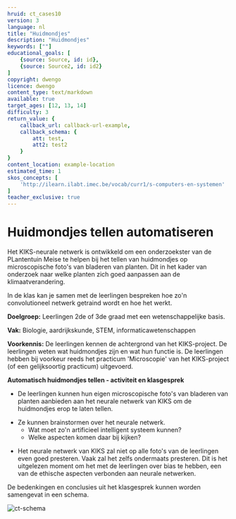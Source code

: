 ```yaml
---
hruid: ct_cases10
version: 3
language: nl
title: "Huidmondjes"
description: "Huidmondjes"
keywords: [""]
educational_goals: [
    {source: Source, id: id}, 
    {source: Source2, id: id2}
]
copyright: dwengo
licence: dwengo
content_type: text/markdown
available: true
target_ages: [12, 13, 14]
difficulty: 3
return_value: {
    callback_url: callback-url-example,
    callback_schema: {
        att: test,
        att2: test2
    }
}
content_location: example-location
estimated_time: 1
skos_concepts: [
    'http://ilearn.ilabt.imec.be/vocab/curr1/s-computers-en-systemen'
]
teacher_exclusive: true
---
```

# Huidmondjes tellen automatiseren

Het KIKS-neurale netwerk is ontwikkeld om een onderzoekster van de PLantentuin Meise te helpen bij het tellen van huidmondjes op microscopische foto's van bladeren van planten. Dit in het kader van onderzoek naar welke planten zich goed aanpassen aan de klimaatverandering. 

In de klas kan je samen met de leerlingen bespreken hoe zo'n convolutioneel netwerk getraind wordt en hoe het werkt.

**Doelgroep:** Leerlingen 2de of 3de graad met een wetenschappelijke basis.

**Vak:** Biologie, aardrijkskunde, STEM, informaticawetenschappen

**Voorkennis:** De leerlingen kennen de achtergrond van het KIKS-project. De leerlingen weten wat huidmondjes zijn en wat hun functie is. De leerlingen hebben bij voorkeur reeds het practicum 'Microscopie' van het KIKS-project (of een gelijksoortig practicum) uitgevoerd. 

<div class="alert alert-box alert-warning">
    <strong>Automatisch huidmondjes tellen - activiteit en klasgesprek</strong><br>
<ul><li>De leerlingen kunnen hun eigen microscopische foto's van bladeren van planten aanbieden aan het neurale netwerk van KIKS om de huidmondjes erop te laten tellen.</li></ul>
<ul><li>Ze kunnen brainstormen over het neurale netwerk.
    <ul><li> Wat moet zo'n artificieel intelligent systeem kunnen?</li></ul>
    <ul><li> Welke aspecten komen daar bij kijken?</li></ul>
</li></ul>
<ul><li>Het neurale netwerk van KIKS zal niet op alle foto's van de leerlingen even goed presteren. Vaak zal het zelfs ondermaats presteren. Dit is het uitgelezen moment om het met de leerlingen over bias te hebben, een van de ethische aspecten verbonden aan neurale netwerken. </li></ul>
</div>

De bedenkingen en conclusies uit het klasgesprek kunnen worden samengevat in een schema.

![ct-schema](@learning-object/m_ct_cases10/nl/3)


